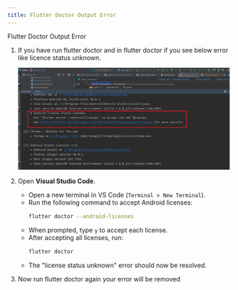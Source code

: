 ```yaml
---
title: Flutter Doctor Output Error
---
```


Flutter Doctor Output Error

1. If you have run flutter doctor and in flutter doctor if you see below error like licence status unknown.

   ![eShop](/img/upgrade1.png)

2. Open **Visual Studio Code**.
   - Open a new terminal in VS Code (`Terminal > New Terminal`).
   - Run the following command to accept Android licenses:
     ```sh
     flutter doctor --android-licenses
     ```
   - When prompted, type `y` to accept each license.
   - After accepting all licenses, run:
     ```sh
     flutter doctor
     ```
   - The "license status unknown" error should now be resolved.

3. Now run flutter doctor again your error will be removed 
